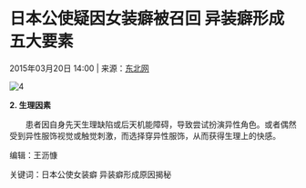 # 日本公使疑因女装癖被召回 异装癖形成五大要素

2015年03月20日 14:00 | 来源：[东北网](http://www.baidu.com/baidu?word=东北网)

![4](/upload/resources/image/2015/03/20/64981.jpg)

**2. 生理因素**

　　患者因自身先天生理缺陷或后天机能障碍，导致尝试扮演异性角色。或者偶然受到异性服饰视觉或触觉刺激，而选择穿异性服饰，从而获得生理上的快感。

编辑：王沥慷

关键词：日本公使女装癖 异装癖形成原因揭秘